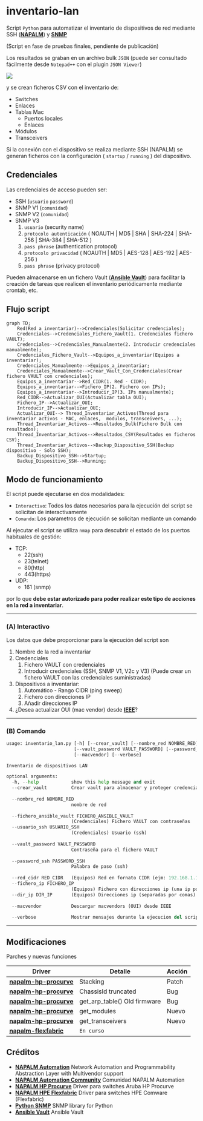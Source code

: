 # inventario-lan

Script ```Python``` para automatizar el inventario de dispositivos de red mediante SSH ([**NAPALM**](https://github.com/napalm-automation/napalm)) y [**SNMP**](https://github.com/etingof/pysnmp)

(Script en fase de pruebas finales, pendiente de publicación)

Los resultados se graban en un archivo bulk ```JSON``` (puede ser consultado fácilmente desde ```Notepad++``` con el plugin ```JSON Viewer```)

  <img src="imagenes/Ejemplo_Json.png" >
  
y se crean ficheros CSV con el inventario de:

- Switches
- Enlaces
- Tablas Mac
  - Puertos locales
  - Enlaces
- Módulos
- Transceivers

Si la conexión con el dispositivo se realiza mediante SSH (NAPALM) se generan ficheros con la configuración ( ```startup``` / ```running``` ) del dispositivo.

## Credenciales

Las credenciales de acceso pueden ser:

* SSH (```usuario``` ```password```)
* SNMP V1 (```comunidad```)
* SNMP V2 (```comunidad```)
* SNMP V3
  1. ```usuario``` (security name)
  2. ```protocolo autenticación``` ( NOAUTH | MD5 | SHA | SHA-224 | SHA-256 | SHA-384 | SHA-512 )
  3. ```pass phrase``` (authentication protocol)
  4. ```protocolo privacidad``` ( NOAUTH | MD5 | AES-128 | AES-192 | AES-256 )
  5. ```pass phrase``` (privacy protocol)

Pueden almacenarse en un fichero Vault ([**Ansible Vault**](https://github.com/ansible-community/ansible-vault)) para facilitar la creación de tareas que realicen el inventario periódicamente mediante crontab, etc.

## Flujo script

```mermaid
graph TD;
    Red(Red a inventariar)-->Credenciales(Solicitar credenciales);
    Credenciales-->Credenciales_Fichero_Vault(1. Credenciales fichero VAULT);
    Credenciales-->Credenciales_Manualmente(2. Introducir credenciales manualmente);
    Credenciales_Fichero_Vault-->Equipos_a_inventariar(Equipos a inventariar);
    Credenciales_Manualmente-->Equipos_a_inventariar;
    Credenciales_Manualmente-->Crear_Vault_Con_Credenciales(Crear fichero VAULT con credenciales);
    Equipos_a_inventariar-->Red_CIDR(1. Red - CIDR);
    Equipos_a_inventariar-->Fichero_IP(2. Fichero con IPs);
    Equipos_a_inventariar-->Introducir_IP(3. IPs manualmente);
    Red_CIDR-->Actualizar_OUI(Actualizar tabla OUI);
    Fichero_IP-->Actualizar_OUI;
    Introducir_IP-->Actualizar_OUI;
    Actualizar_OUI--> Thread_Inventariar_Activos(Thread para inventariar activos - MAC, enlaces,  modulos, transceivers, ...);
    Thread_Inventariar_Activos-->Resultados_Bulk(Fichero Bulk con resultados);
    Thread_Inventariar_Activos-->Resultados_CSV(Resultados en ficheros CSV);
    Thread_Inventariar_Activos-->Backup_Dispositivo_SSH(Backup dispositivo - Solo SSH);
    Backup_Dispositivo_SSH-->Startup;
    Backup_Dispositivo_SSH-->Running;
```

## Modo de funcionamiento

El script puede ejecutarse en dos modalidades:

- ```Interactivo```: Todos los datos necesarios para la ejecución del script se solicitan de interactivamente
- ```Comando```: Los parametros de ejecución se solicitan mediante un comando

Al ejecutar el script se utiliza ```nmap``` para descubrir el estado de los puertos habituales de gestión:

   * TCP:
     *  22(ssh)
     *  23(telnet)
     *  80(http)
     *  443(https)
   * UDP: 
     * 161 (snmp)

por lo que **debe estar autorizado para poder realizar este tipo de acciones en la red a inventariar**.

---

### (A) Interactivo

Los datos que debe proporcionar para la ejecución del script son

1. Nombre de la red a inventariar
2. Credenciales
   1. Fichero VAULT con credenciales
   2. Introducir credenciales (SSH, SNMP V1, V2c y V3)
      (Puede crear un fichero VAULT con las credenciales suministradas)
3. Dispositivos a inventariar:
   1. Automático - Rango CIDR (ping sweep)
   2. Fichero con direcciones IP
   3. Añadir direcciones IP
4. ¿Desea actualizar OUI (mac vendor) desde [**IEEE**](http://standards-oui.ieee.org/oui.txt)?

---

### (B) Comando

```inventario_lan.py -h
usage: inventario_lan.py [-h] [--crear_vault] [--nombre_red NOMBRE_RED] [--fichero_ansible_vault FICHERO_ANSIBLE_VAULT | --usuario_ssh USUARIO_SSH]
                         [--vault_password VAULT_PASSWORD] [--password_ssh PASSWORD_SSH] [--red_cidr RED_CIDR | --fichero_ip FICHERO_IP | --dir_ip DIR_IP]
                         [--macvendor] [--verbose]

Inventario de dispositivos LAN

optional arguments:
  -h, --help            show this help message and exit
  --crear_vault         Crear vault para almacenar y proteger credenciales
                        
  --nombre_red NOMBRE_RED
                        nombre de red
                        
  --fichero_ansible_vault FICHERO_ANSIBLE_VAULT
                        (Credenciales) Fichero VAULT con contraseñas
  --usuario_ssh USUARIO_SSH
                        (Credenciales) Usuario (ssh)
                        
  --vault_password VAULT_PASSWORD
                        Contraseña para el fichero VAULT
                        
  --password_ssh PASSWORD_SSH
                        Palabra de paso (ssh)
                        
  --red_cidr RED_CIDR   (Equipos) Red en fornato CIDR (ejm: 192.168.1.1/24)
  --fichero_ip FICHERO_IP
                        (Equipos) Fichero con direcciones ip (una ip por linea)
  --dir_ip DIR_IP       (Equipos) Direcciones ip (separadas por comas)
                        
  --macvendor           Descargar macvendors (OUI) desde IEEE
                        
  --verbose             Mostrar mensajes durante la ejecucion del script
```
---

## Modificaciones 

 Parches y nuevas funciones

| Driver | Detalle | Acción |
| --- | --- | --- |
| [**napalm-hp-procurve**](https://github.com/fmbrieva/napalm-hp-procurve/commits/master) | Stacking | Patch |
| [**napalm-hp-procurve**](https://github.com/fmbrieva/napalm-hp-procurve/commits/master) | ChassisId truncated | Bug |
| [**napalm-hp-procurve**](https://github.com/fmbrieva/napalm-hp-procurve/commits/master) | get_arp_table() Old firmware | Bug |
| [**napalm-hp-procurve**](https://github.com/fmbrieva/napalm-hp-procurve/commits/master) | get_modules | Nuevo |
| [**napalm-hp-procurve**](https://github.com/fmbrieva/napalm-hp-procurve/commits/master) | get_transceivers | Nuevo |
| [**napalm-flexfabric**](https://github.com/fmbrieva/napalm-flexfabric) | `En curso` |  |



## Créditos
 
- [**NAPALM Automation**](https://github.com/napalm-automation/napalm) Network Automation and Programmability Abstraction Layer with Multivendor support
- [**NAPALM Automation Community**](https://github.com/napalm-automation-community) Comunidad NAPALM Automation
- [**NAPALM HP Procurve**](https://github.com/napalm-automation-community/napalm-hp-procurve) Driver para switches Aruba HP Procurve
- [**NAPALM HPE Flexfabric**](https://github.com/fmbrieva/napalm-flexfabric) Driver para switches HPE Comware (Flexfabric)
- [**Python SNMP**](https://github.com/etingof/pysnmp) SNMP library for Python
- [**Ansible Vault**](https://github.com/ansible-community/ansible-vault) Ansible Vault
